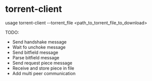 # torrent-client

usage torrent-client --torrent_file <path_to_torrent_file_to_download>

TODO:

* Send handshake message
* Wait fo unchoke message
* Send bitfield message
* Parse bitfield message
* Send request piece message
* Receive and store piece in file
* Add multi peer communication